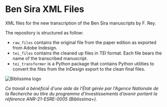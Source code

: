# Ben Sira XML Files

XML files for the new transcription of the Ben Sira manuscripts by F. Rey.

The repository is structured as follow:
- `raw_files` contains the original file from the paper edition as exported from Adobe Indesign.
- `tei_files` contains the cleaned up files in TEI format. Each file bears the name of the transcribed manuscript.
- `tei_transformer` is a Python package that contains Python utilities to convert the files from the InDesign export to the clean final files.


![Biblissima logo](https://github.com/metz-theolab/bensira-xml/main/biblissima-logo.png?raw=true)

*Ce travail a bénéficié́ d'une aide de l’État gérée par l'Agence Nationale de la Recherche au titre du programme d’Investissements d’avenir portant la référence ANR-21-ESRE-0005 (Biblissima+).*